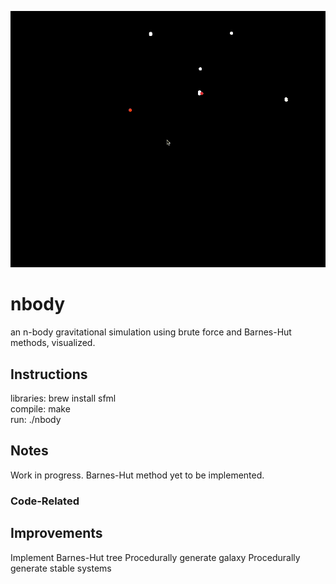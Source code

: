 ![alt-text](media/nbodyanimation.gif)


# nbody
an n-body gravitational simulation using brute force and Barnes-Hut methods, visualized.

## Instructions
libraries: brew install sfml  
compile: make  
run: ./nbody  

## Notes
Work in progress. Barnes-Hut method yet to be implemented.

### Code-Related


## Improvements
Implement Barnes-Hut tree
Procedurally generate galaxy
Procedurally generate stable systems